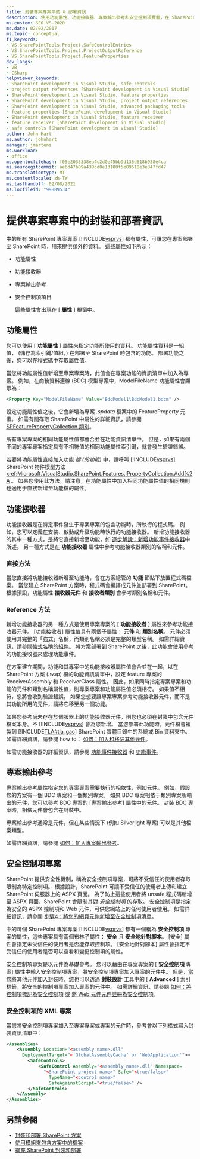 ```yaml
---
title: 封裝專案專案中的 & 部署資訊
description: 使用功能屬性、功能接收器、專案輸出參考和安全控制項實體，在 SharePoint 專案專案中新增封裝和部署資料。
ms.custom: SEO-VS-2020
ms.date: 02/02/2017
ms.topic: conceptual
f1_keywords:
- VS.SharePointTools.Project.SafeControlEntries
- VS.SharePointTools.Project.ProjectOutputReference
- VS.SharePointTools.Project.FeatureProperties
dev_langs:
- VB
- CSharp
helpviewer_keywords:
- SharePoint development in Visual Studio, safe controls
- project output references [SharePoint development in Visual Studio]
- SharePoint development in Visual Studio, feature properties
- SharePoint development in Visual Studio, project output references
- SharePoint development in Visual Studio, advanced packaging tools
- feature properties [SharePoint development in Visual Studio]
- SharePoint development in Visual Studio, feature receiver
- feature receiver [SharePoint development in Visual Studio]
- safe controls [SharePoint development in Visual Studio]
author: John-Hart
ms.author: johnhart
manager: jmartens
ms.workload:
- office
ms.openlocfilehash: f05e2035338ea4c2d0e45bb9d135d618b938e4ca
ms.sourcegitcommit: ae6d47b09a439cd0e13180f5e89510e3e347fd47
ms.translationtype: MT
ms.contentlocale: zh-TW
ms.lasthandoff: 02/08/2021
ms.locfileid: "99889534"
---
```

# <a name="provide-packaging-and-deployment-information-in-project-items"></a>提供專案專案中的封裝和部署資訊
  中的所有 SharePoint 專案專案 [!INCLUDE[vsprvs](../sharepoint/includes/vsprvs-md.md)] 都有屬性，可讓您在專案部署至 SharePoint 時，用來提供額外的資料。 這些屬性如下所示：

- 功能屬性

- 功能接收器

- 專案輸出參考

- 安全控制項項目

  這些屬性會出現在 [ **屬性** ] 視窗中。

## <a name="feature-properties"></a>功能屬性
 您可以使用 [ **功能屬性** ] 屬性來指定功能所使用的資料。 功能屬性資料是一組值， (儲存為索引鍵/值組，) 在部署至 SharePoint 時包含的功能。 部署功能之後，您可以在程式碼中存取屬性值。

 當您將功能屬性值新增至專案專案時，此值會在專案功能的資訊清單中加入為專案。 例如，在商務資料連線 (BDC) 模型專案中，ModelFileName 功能屬性會顯示為：

```xml
<Property Key="ModelFileName" Value="BdcModel1\BdcModel1.bdcm" />
```

 設定功能屬性值之後，它會新增為專案 *.spdata* 檔案中的 FeatureProperty 元素。 如需有關存取 SharePoint 中屬性的詳細資訊，請參閱 [SPFeaturePropertyCollection 類別](/previous-versions/office/sharepoint-server/ms461895(v=office.15))。

 所有專案專案的相同功能屬性值都會合並在功能資訊清單中。 但是，如果有兩個不同的專案專案指定具有不相符值的相同功能屬性索引鍵，就會發生驗證錯誤。

 若要將功能屬性直接加入功能 *檔 (的功能)* 中，請呼叫 [!INCLUDE[vsprvs](../sharepoint/includes/vsprvs-md.md)] SharePoint 物件模型方法 <xref:Microsoft.VisualStudio.SharePoint.Features.IPropertyCollection.Add%2A> 。 如果您使用此方法，請注意，在功能屬性中加入相同功能屬性值的相同規則也適用于直接新增至功能檔的屬性。

## <a name="feature-receiver"></a>功能接收器
 功能接收器是在特定事件發生于專案專案的包含功能時，所執行的程式碼。 例如，您可以定義在安裝、啟動或升級功能時執行的功能接收器。 新增功能接收器的其中一種方式，是將它直接新增至功能，如 [逐步解說：新增功能事件接收器](../sharepoint/walkthrough-add-feature-event-receivers.md)中所述。 另一種方式是在 **功能接收器** 屬性中參考功能接收器類別的名稱和元件。

### <a name="direct-method"></a>直接方法
 當您直接將功能接收器新增至功能時，會在方案總管的 **功能** 節點下放置程式碼檔案。 當您建立 SharePoint 方案時，程式碼會編譯成元件並部署到 SharePoint。 根據預設，功能屬性 **接收器元件** 和 **接收者類別** 會參考類別名稱和元件。

### <a name="reference-method"></a>Reference 方法
 新增功能接收器的另一種方式是使用專案專案的 [ **功能接收者** ] 屬性來參考功能接收器元件。 [功能接收者] 屬性值具有兩個子屬性： **元件** 和 **類別名稱**。 元件必須使用其完整的「強式」名稱，而類別名稱必須是完整的類型名稱。 如需詳細資訊，請參閱[強式名稱的組件](/previous-versions/dotnet/netframework-4.0/wd40t7ad(v=vs.100))。 將方案部署到 SharePoint 之後，此功能會使用參考的功能接收器來處理功能事件。

 在方案建立期間，功能和其專案中的功能接收器屬性值會合並在一起，以在 SharePoint 方案 (*.wsp*) 檔的功能資訊清單中，設定 feature 專案的 ReceiverAssembly 和 ReceiverClass 屬性。 因此，如果同時指定專案專案和功能的元件和類別名稱屬性值，則專案專案和功能屬性值必須相符。 如果值不相符，您將會收到驗證錯誤。 如果您想要讓專案專案參考功能接收器元件，而不是其功能所用的元件，請將它移至另一個功能。

 如果您參考尚未存在於伺服器上的功能接收器元件，則您也必須在封裝中包含元件檔案本身。不 [!INCLUDE[vsprvs](../sharepoint/includes/vsprvs-md.md)] 會為您新增。 當您部署此功能時，元件檔會複製到 [!INCLUDE[TLA#tla_gac](../sharepoint/includes/tlasharptla-gac-md.md)] SharePoint 實體目錄中的系統或 Bin 資料夾中。 如需詳細資訊，請參閱 how to： [如何：加入和移除其他元件](../sharepoint/how-to-add-and-remove-additional-assemblies.md)。

 如需功能接收器的詳細資訊，請參閱 [功能事件接收器](/previous-versions/office/developer/sharepoint-2007/bb862634(v=office.12)) 和 [功能事件](/previous-versions/office/developer/sharepoint-2010/ms469501(v=office.14))。

## <a name="project-output-references"></a>專案輸出參考
 專案輸出參考屬性指定您的專案專案需要執行的相依性，例如元件。 例如，假設您的方案有一個 BDC 專案和一個類別專案。 如果 BDC 專案相依于類別專案所輸出的元件，您可以參考 BDC 專案的 [專案輸出參考] 屬性中的元件。 封裝 BDC 專案時，相依元件會包含在封裝中。

 專案輸出參考通常是元件，但在某些情況下 (例如 Silverlight 專案) 可以是其他檔案類型。

 如需詳細資訊，請參閱 [如何：加入專案輸出參考](../sharepoint/how-to-add-a-project-output-reference.md)。

## <a name="safe-control-entries"></a>安全控制項專案
 SharePoint 提供安全性機制，稱為安全控制項專案，可將不受信任的使用者存取限制為特定控制項。 根據設計，SharePoint 可讓不受信任的使用者上傳和建立 SharePoint 伺服器上的 ASPX 頁面。 為了防止這些使用者將 unsafe 程式碼新增至 ASPX 頁面，SharePoint 會限制其對 *安全控制項* 的存取。 安全控制項是指定為安全的 ASPX 控制項和 Web 元件，可供您網站上的任何使用者使用。 如需詳細資訊，請參閱 [步驟4：將您的網頁元件新增至安全控制項清單](/previous-versions/office/developer/sharepoint-2007/ms581321(v=office.12))。

 中的每個 SharePoint 專案專案 [!INCLUDE[vsprvs](../sharepoint/includes/vsprvs-md.md)] 都有一個稱為 **安全控制項** 專案的屬性，這些專案具有兩個布林子屬性： **安全** 且 **安全地針對腳本**。 [安全] 屬性會指定未受信任的使用者是否能存取控制項。 [安全地針對腳本] 屬性會指定不受信任的使用者是否可以查看和變更控制項的屬性。

 安全控制項專案是以元件為基礎參考。 您可以藉由在專案專案的 [ **安全控制項** 專案] 屬性中輸入安全控制項專案，將安全控制項專案加入專案的元件中。 但是，當您將其他元件加入封裝時，您也可以透過 **封裝設計** 工具中的 [ **Advanced** ] 索引標籤，將安全的控制項專案加入專案的元件中。 如需詳細資訊，請參閱 [如何：將控制項標記為安全控制項](../sharepoint/how-to-mark-controls-as-safe-controls.md) 或 [將 Web 元件元件註冊為安全控制項](/previous-versions/office/developer/sharepoint2003/dd587360(v=office.11))。

### <a name="xml-entries-for-safe-controls"></a>安全控制項的 XML 專案
 當您將安全控制項專案加入至專案專案或專案的元件時，參考會以下列格式寫入封裝資訊清單中：

```xml
<Assemblies>
    <Assembly Location="<assembly name>.dll"
      DeploymentTarget="<'GlobalAssemblyCache' or 'WebApplication'">>
        <SafeControls>
            <SafeControl Assembly="<assembly name>.dll" Namespace=
              "<SharePoint project name>" Safe="<true/false>"
                TypeName="<control name>"
                SafeAgainstScript="<true/false>" />
        </SafeControls>
    </Assembly>
</Assemblies>
```

## <a name="see-also"></a>另請參閱
- [封裝和部署 SharePoint 方案](../sharepoint/packaging-and-deploying-sharepoint-solutions.md)
- [使用模組來包含方案中的檔案](../sharepoint/using-modules-to-include-files-in-the-solution.md)
- [擴充 SharePoint 封裝和部署](../sharepoint/extending-sharepoint-packaging-and-deployment.md)
